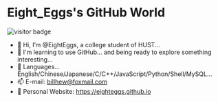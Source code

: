 # Eight_Eggs's GitHub World
![visitor badge](https://visitor-badge.glitch.me/badge?page_id=jwenjian.visitor-badge)
- 👋 Hi, I’m @EightEggs, a college student of HUST...
- 👀 I'm learning to use GitHub... and being ready to explore something interesting...
- 🌱 Languages... English/Chinese/Japanese/C/C++/JavaScript/Python/Shell/MySQL...
- 📫 E-mail: billhew@foxmail.com
- 🏡 Personal Website: https://eighteggs.github.io
